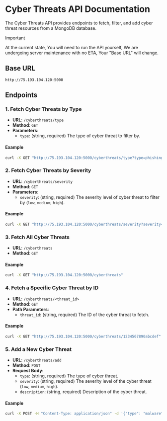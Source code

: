 

# Cyber Threats API Documentation

The Cyber Threats API provides endpoints to fetch, filter, and add cyber threat resources from a MongoDB database.
> [!IMPORTANT]
> At the current state, You will need to run the API yourself, We are undergoing server maintenance with no ETA, Your "Base URL" will change.
## Base URL

```
http://75.193.104.120:5000
```

## Endpoints

### 1. Fetch Cyber Threats by Type

- **URL**: `/cyberthreats/type`
- **Method**: `GET`
- **Parameters**:
  - `type`: (string, required) The type of cyber threat to filter by.
  
#### Example

```bash
curl -X GET "http://75.193.104.120:5000/cyberthreats/type?type=phishing"
```

### 2. Fetch Cyber Threats by Severity

- **URL**: `/cyberthreats/severity`
- **Method**: `GET`
- **Parameters**:
  - `severity`: (string, required) The severity level of cyber threat to filter by (`low`, `medium`, `high`).
  
#### Example

```bash
curl -X GET "http://75.193.104.120:5000/cyberthreats/severity?severity=high"
```

### 3. Fetch All Cyber Threats

- **URL**: `/cyberthreats`
- **Method**: `GET`

#### Example

```bash
curl -X GET "http://75.193.104.120:5000/cyberthreats"
```

### 4. Fetch a Specific Cyber Threat by ID

- **URL**: `/cyberthreats/<threat_id>`
- **Method**: `GET`
- **Path Parameters**:
  - `threat_id`: (string, required) The ID of the cyber threat to fetch.
  
#### Example

```bash
curl -X GET "http://75.193.104.120:5000/cyberthreats/1234567890abcdef"
```

### 5. Add a New Cyber Threat

- **URL**: `/cyberthreats/add`
- **Method**: `POST`
- **Request Body**:
  - `type`: (string, required) The type of cyber threat.
  - `severity`: (string, required) The severity level of the cyber threat (`low`, `medium`, `high`).
  - `description`: (string, required) Description of the cyber threat.
  
#### Example

```bash
curl -X POST -H "Content-Type: application/json" -d '{"type": "malware", "severity": "high", "description": "New malware threat"}' "http://75.193.104.120:5000/cyberthreats/add"
```
